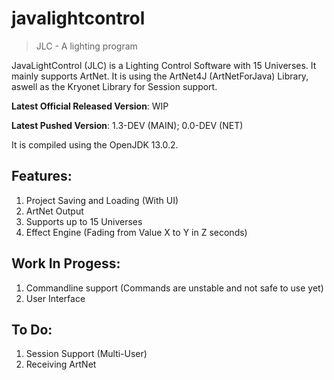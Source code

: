 # javalightcontrol

>JLC - A lighting program

JavaLightControl (JLC) is a Lighting Control Software with 15 Universes. It mainly supports ArtNet. 
It is using the ArtNet4J (ArtNetForJava) Library, aswell as the Kryonet Library for Session support.

**Latest Official Released Version**: WIP

**Latest Pushed Version**: 1.3-DEV (MAIN); 0.0-DEV (NET)

It is compiled using the OpenJDK 13.0.2. 

## Features:

1. Project Saving and Loading (With UI)
2. ArtNet Output
3. Supports up to 15 Universes
4. Effect Engine (Fading from Value X to Y in Z seconds)

## Work In Progess:

1. Commandline support (Commands are unstable and not safe to use yet)
2. User Interface

## To Do:

1. Session Support (Multi-User)
2. Receiving ArtNet
